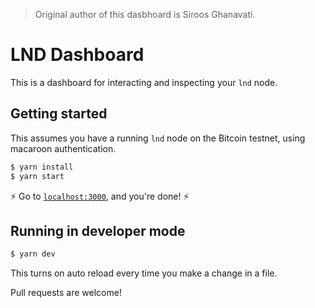 ﻿> Original author of this dasbhoard is Siroos Ghanavati.

# LND Dashboard

This is a dashboard for interacting and inspecting your `lnd` node.

## Getting started

This assumes you have a running `lnd` node on the Bitcoin testnet, using macaroon authentication.

```bash
$ yarn install
$ yarn start
```

:zap: Go to [`localhost:3000`](http://localhost:3000), and you're done! :zap:

## Running in developer mode

```bash
$ yarn dev
```

This turns on auto reload every time you make a change in a file.

Pull requests are welcome!
